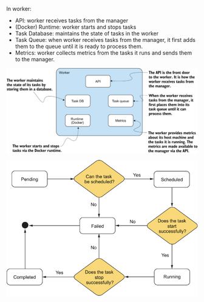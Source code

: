 In worker:
- API: worker receives tasks from the manager
- (Docker) Runtime: worker starts and stops tasks
- Task Database: maintains the state of tasks in the worker
- Task Queue: when worker receives tasks from the manager, it first adds them to the queue until it is ready to process them.
- Metrics: worker collects metrics from the tasks it runs and sends them to the manager.

![worker.png](worker.png)

![taskLifecycle.png](../task/taskLifecycle.png)